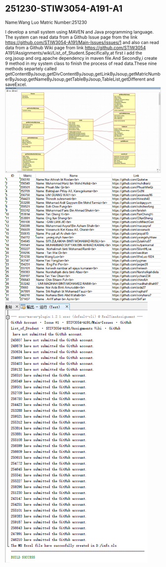 # 251230-STIW3054-A191-A1
Name:Wang Luo
Matric Number:251230

I develop a small system using MAVEN and Java programming language. The system can read data from a Github Issue page from the link https://github.com/STIW3054-A191/Main-Issues/issues/1 and also can read data from a Github Wiki page from link https://github.com/STIW3054 A191/Assignments/wiki/List_of_Student.Specifically,at first i add the org.jsoup and org.apache dependency in maven file.And Secondly,i create 9 method in my system class to finish the process of read data.These nine methods separtely called       getContentByJsoup,getDivContentByJsoup,getLinkByJsoup,getMatricNumberByJsoup,getNameByJsoup,getTableByJsoup,TableList,getDifferent and saveExcel.
![Image text](http://github.com/WwLuo-1024/251230-STIW3054-A191-A1/raw/master/Images/003.png)
![Image text](http://github.com/WwLuo-1024/251230-STIW3054-A191-A1/raw/master/Images/output.png)
![Image text](http://github.com/WwLuo-1024/251230-STIW3054-A191-A1/raw/master/Images/result.png)
